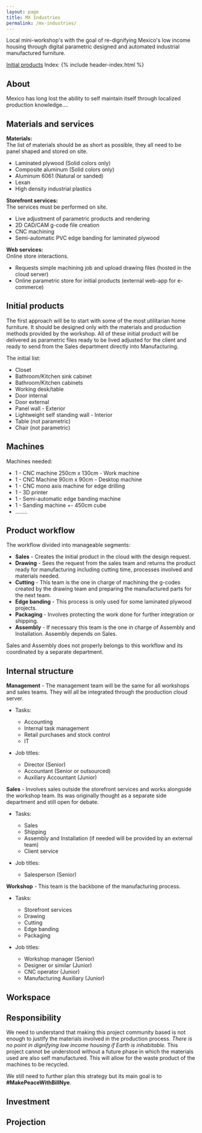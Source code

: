 ```yaml
---
layout: page
title: MX Industries
permalink: /mx-industries/
---
```

Local mini-workshop's with the goal of re-dignifying Mexico's low income housing through digital parametric designed and automated industrial manufactured furniture.

[Initial products](#initial-products)
Index:
{% include header-index.html %}

## About
Mexico has long lost the ability to self maintain itself through localized production knowledge....

## Materials and services
**Materials:**  
The list of materials should be as short as possible, they all need to be panel shaped and stored on site.
  * Laminated plywood (Solid colors only)
  * Composite aluminum (Solid colors only)
  * Aluminum 6061 (Natural or sanded)
  * Lexan
  * High density industrial plastics

**Storefront services:**  
The services must be performed on site.
  * Live adjustment of parametric products and rendering
  * 2D CAD/CAM g-code file creation
  * CNC machining
  * Semi-automatic PVC edge banding for laminated plywood

**Web services:**  
Online store interactions.
  * Requests simple machining job and upload drawing files (hosted in the cloud server)
  * Online parametric store for initial products (external web-app for e-commerce)

## Initial products
The first approach will be to start with some of the most utilitarian home furniture. It should be designed only with the materials and production methods provided by the workshop. All of these initial product will be delivered as parametric files ready to be lived adjusted for the client and ready to send from the Sales department directly into Manufacturing.  

The initial list:
  * Closet
  * Bathroom/Kitchen sink cabinet
  * Bathroom/Kitchen cabinets
  * Working desk/table
  * Door internal
  * Door external
  * Panel wall - Exterior
  * Lightweight self standing wall - Interior
  * Table (not parametric)
  * Chair (not parametric)

## Machines
Machines needed:
  * 1 - CNC machine 250cm x 130cm  - Work machine  
  * 1 - CNC Machine 90cm x 90cm - Desktop machine
  * 1 - CNC mono axis machine for edge drilling
  * 1 - 3D printer
  * 1 - Semi-automatic edge banding machine
  * 1 - Sanding machine +- 450cm cube
  * ........

## Product workflow
The workflow divided into manageable segments:

  * **Sales** - Creates the initial product in the cloud with the design request.
  * **Drawing** - Sees the request from the sales team and returns the product ready for manufacturing including cutting time, processes involved and materials needed.
  * **Cutting** - This team is the one in charge of machining the g-codes created by the drawing team and preparing the manufactured parts for the next team.
  * **Edge banding** - This process is only used for some laminated plywood projects.
  * **Packaging** - Involves protecting the work done for further integration or shipping.  
  * **Assembly** - If necessary this team is the one in charge of Assembly and Installation. Assembly depends on Sales.

Sales and Assembly does not properly belongs to this workflow and its coordinated by a separate department.

## Internal structure

**Management** - The management team will be the same for all workshops and sales teams. They will all be integrated through the production cloud server.

  * Tasks:
    * Accounting
    * Internal task management
    * Retail purchases and stock control
    * IT

  * Job titles:
    * Director (Senior)
    * Accountant (Senior or outsourced)
    * Auxiliary Accountant (Junior)

**Sales** - Involves sales outside the storefront services and works alongside the workshop team. Its was originally thought as a separate side department and still open for debate.

  * Tasks:
    * Sales
    * Shipping
    * Assembly and Installation (if needed will be provided by an external team)
    * Client service

  * Job titles:
    * Salesperson (Senior)

**Workshop** - This team is the backbone of the manufacturing process.

  * Tasks:
    * Storefront services
    * Drawing
    * Cutting
    * Edge banding
    * Packaging

  * Job titles:
    * Workshop manager (Senior)
    * Designer or similar (Junior)
    * CNC operator (Junior)
    * Manufacturing Auxiliary (Junior)

## Workspace

## Responsibility
We need to understand that making this project community based is not enough to justify the materials involved in the production process. *There is no point in dignifying low income housing if Earth is inhabitable.* This project cannot be understood without a future phase in which the materials used are also self manufactured. This will allow for the waste product of the machines to be recycled.

We still need to further plan this strategy but its main goal is to **#MakePeaceWithBillNye**.

## Investment

## Projection
